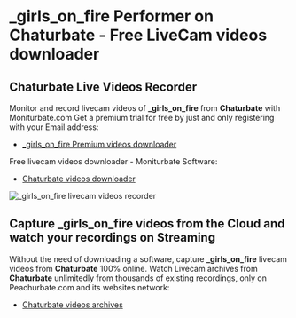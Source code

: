 # _girls_on_fire Performer on Chaturbate - Free LiveCam videos downloader

## Chaturbate Live Videos Recorder

Monitor and record livecam videos of **_girls_on_fire** from **Chaturbate** with Moniturbate.com
Get a premium trial for free by just and only registering with your Email address:
* [_girls_on_fire Premium videos downloader](https://moniturbate.com/request-demo-licence-key.html)

Free livecam videos downloader - Moniturbate Software:
* [Chaturbate videos downloader](https://moniturbate.com/moniturbate-download-software.html)

![_girls_on_fire livecam videos recorder](https://peachurnet.com/templates/moniturbate-software.png)


## Capture _girls_on_fire videos from the Cloud and watch your recordings on Streaming

Without the need of downloading a software, capture **_girls_on_fire** livecam videos from **Chaturbate** 100% online.
Watch Livecam archives from **Chaturbate** unlimitedly from thousands of existing recordings, only on Peachurbate.com and its websites network:
* [Chaturbate videos archives](https://peachurnet.com/)
